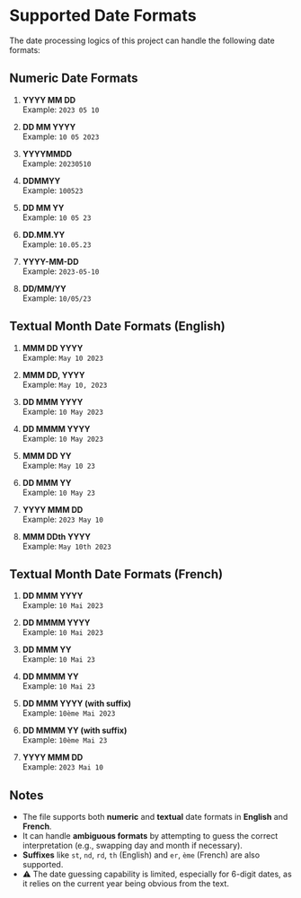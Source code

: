 # Supported Date Formats

The date processing logics of this project can handle the following date formats:

## Numeric Date Formats
1. **YYYY MM DD**  
   Example: `2023 05 10`

2. **DD MM YYYY**  
   Example: `10 05 2023`

3. **YYYYMMDD**  
   Example: `20230510`

4. **DDMMYY**  
   Example: `100523`

5. **DD MM YY**  
   Example: `10 05 23`

6. **DD.MM.YY**  
   Example: `10.05.23`

7. **YYYY-MM-DD**  
   Example: `2023-05-10`

8. **DD/MM/YY**  
   Example: `10/05/23`

## Textual Month Date Formats (English)
1. **MMM DD YYYY**  
   Example: `May 10 2023`

2. **MMM DD, YYYY**  
   Example: `May 10, 2023`

3. **DD MMM YYYY**  
   Example: `10 May 2023`

4. **DD MMMM YYYY**  
   Example: `10 May 2023`

5. **MMM DD YY**  
   Example: `May 10 23`

6. **DD MMM YY**  
   Example: `10 May 23`

7. **YYYY MMM DD**  
   Example: `2023 May 10`

8. **MMM DDth YYYY**  
   Example: `May 10th 2023`

## Textual Month Date Formats (French)
1. **DD MMM YYYY**  
   Example: `10 Mai 2023`

2. **DD MMMM YYYY**  
   Example: `10 Mai 2023`

3. **DD MMM YY**  
   Example: `10 Mai 23`

4. **DD MMMM YY**  
   Example: `10 Mai 23`

5. **DD MMM YYYY (with suffix)**  
   Example: `10ème Mai 2023`

6. **DD MMMM YY (with suffix)**  
   Example: `10ème Mai 23`

7. **YYYY MMM DD**  
   Example: `2023 Mai 10`

## Notes
- The file supports both **numeric** and **textual** date formats in **English** and **French**.
- It can handle **ambiguous formats** by attempting to guess the correct interpretation (e.g., swapping day and month if necessary).
- **Suffixes** like `st`, `nd`, `rd`, `th` (English) and `er`, `ème` (French) are also supported.
- ⚠️ The date guessing capability is limited, especially for 6-digit dates, as it relies on the current year being obvious from the text.
